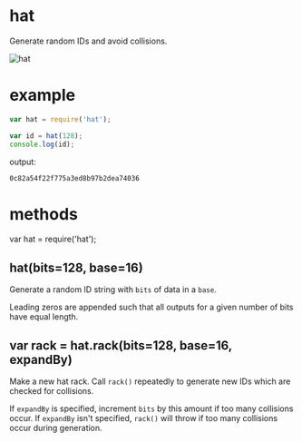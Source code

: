 hat
===

Generate random IDs and avoid collisions.

![hat](http://substack.net/images/hat.png)

example
=======

````javascript
var hat = require('hat');

var id = hat(128);
console.log(id);
````

output:

````
0c82a54f22f775a3ed8b97b2dea74036
````

methods
=======

var hat = require('hat');

hat(bits=128, base=16)
----------------------

Generate a random ID string with `bits` of data in a `base`.

Leading zeros are appended such that all outputs for a given number of bits have
equal length.

var rack = hat.rack(bits=128, base=16, expandBy)
------------------------------------------------

Make a new hat rack. Call `rack()` repeatedly to generate new IDs which are
checked for collisions.

If `expandBy` is specified, increment `bits` by this amount if too many
collisions occur. If `expandBy` isn't specified, `rack()` will throw if too many
collisions occur during generation.
